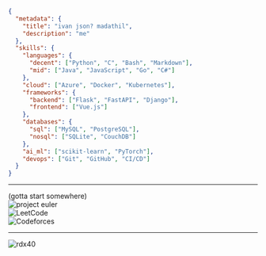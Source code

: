 ```json
{
  "metadata": {
    "title": "ivan json? madathil",
    "description": "me"
  },
  "skills": {
    "languages": {
      "decent": ["Python", "C", "Bash", "Markdown"],
      "mid": ["Java", "JavaScript", "Go", "C#"]
    },
    "cloud": ["Azure", "Docker", "Kubernetes"],
    "frameworks": {
      "backend": ["Flask", "FastAPI", "Django"],
      "frontend": ["Vue.js"]
    },
    "databases": {
      "sql": ["MySQL", "PostgreSQL"],
      "nosql": ["SQLite", "CouchDB"]
    },
    "ai_ml": ["scikit-learn", "PyTorch"],
    "devops": ["Git", "GitHub", "CI/CD"]
  }
}
```
---

(gotta start somewhere)
<br>
![project euler](https://projecteuler.net/profile/rdx40.png)
<br>
![LeetCode](https://leetcard.jacoblin.cool/TU49cway6M)
<br>
![Codeforces](https://cf.leed.at?id=omarlittle)

---

<p align="left"> <img src="https://komarev.com/ghpvc/?username=rdx40&label=Profile%20views&color=0e75b6&style=flat" alt="rdx40" /> </p>
